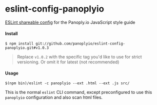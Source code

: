 # eslint-config-panoplyio
[ESLint shareable config](http://eslint.org/docs/developer-guide/shareable-configs) for the Panoply.io JavaScript style guide

#### Install

```
$ npm install git://github.com/panoplyio/eslint-config-panoplyio.git#v1.0.3
```

> Replace `v1.0.2` with the specific tag you'd like to use for strict versioning. Or omit it for latest (not recommended)

#### Usage
```
$(npm bin)/eslint -c panoplyio --ext .html --ext .js src/
```

This is the normal `eslint` CLI command, except preconfigured to use this `panoplyio` configuration and also scan html files.



